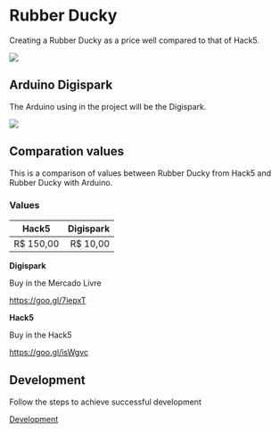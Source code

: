 # Rubber Ducky

Creating a Rubber Ducky as a price well compared to that of Hack5.

<img src="https://i.imgur.com/Iz6aafM.png">

## Arduino Digispark

The Arduino using in the project will be the Digispark.

<img src="https://i.imgur.com/qXwk2h5.jpg">

## Comparation values

This is a comparison of values between Rubber Ducky from Hack5 and Rubber Ducky with Arduino.

### Values

Hack5     | Digispark
--------- | ------:
R$ 150,00 | R$ 10,00

**Digispark** 

Buy in the Mercado Livre

https://goo.gl/7iepxT

**Hack5**

Buy in the Hack5

https://goo.gl/isWgvc

## Development

Follow the steps to achieve successful development 

<a href="Development.md">Development</a>

